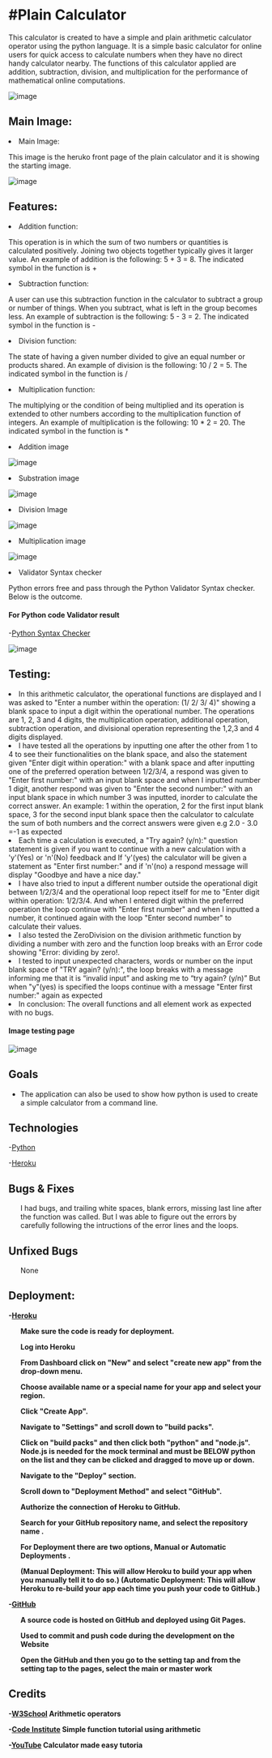 <h1>#Plain Calculator</h1>
This calculator is created to have a simple and plain arithmetic calculator operator using the python language.
It is a simple basic calculator for online users for quick access to calculate numbers when they have no direct handy calculator nearby. The functions of this calculator applied are addition, subtraction, division, and multiplication for the performance of mathematical online computations.

![image](/docs/python2.PNG)

<h2><Strong>Main Image:</strong></h2>

<li>Main Image: </li>
</ul>

<p> This image is the heruko front page of the plain calculator and it is showing the starting image.

![image](/docs/python1.PNG)



<h2><Strong>Features:</strong></h2>

<li>Addition function: </li>
</ul>

<p> This operation is in which the sum of two numbers or quantities is calculated positively. Joining two objects together typically gives it larger value.
An example of addition is the following: 5 + 3 = 8. 
The indicated symbol in the function is +

<li> Subtraction function: </li>
</ul>

<p> A user can use this subtraction function in the calculator to subtract a group or number of things. When you subtract, what is left in the group becomes less. An example of subtraction is the following: 5 - 3 = 2.
The indicated symbol in the function is -

<li> Division function: </li>
</ul>

<p> The state of having a given number divided to give an equal number or products shared. An example of division is the following: 10 / 2 = 5.
The indicated symbol in the function is /

<li> Multiplication function: </li>
</ul>

<p> The multiplying or the condition of being multiplied and its operation is extended to other numbers according to the multiplication function of integers. An example of multiplication is the following: 10 * 2 = 20. 
The indicated symbol in the function is *

<li>Addition image</li>
</ul>

![image](/docs/plus.PNG)


<li>Substration image</li>
</ul>

![image](/docs/substraction.PNG)


<li>Division Image</li>
</ul>

![image](/docs/divide.PNG)


<li>Multiplication image</li>
</ul>

![image](/docs/multiplication.PNG)






<li>Validator Syntax checker</li>
</ul>


<p>Python errors free and pass through the Python Validator Syntax checker. Below is the outcome.

  
  <h4><Strong>For Python code Validator result</strong></h4>

-[Python Syntax Checker](https://extendsclass.com/python-tester/#validate_by_input/)



![image](/docs/new%20checker.PNG)


<h2><Strong>Testing:</strong></h2>




<li>In this arithmetic calculator, the operational functions are displayed and I was asked to "Enter a number within the operation: (1/ 2/ 3/ 4)" showing a blank space to input a digit within the operational number.
The operations are 1, 2, 3 and 4 digits, the multiplication operation, additional operation, subtraction operation, and divisional operation representing 
the 1,2,3 and 4 digits displayed.</li>
</ul>

<li> I have tested all the operations by inputting one after the other from 1 to 4 to see their functionalities on the blank space, and also the statement given "Enter digit within operation:" with a blank space and after inputting one of the preferred operation between 1/2/3/4, a respond was given to "Enter first number:" with an input blank space and when I inputted number 1 digit, another respond was given to "Enter the second number:" with an input blank space in which number 3 was inputted, inorder to calculate the correct answer. An example: 1 within the operation, 2 for the first input blank space, 3 for the second input blank space then the calculator to calculate the sum of both numbers and the correct answers were given e.g 2.0 - 3.0 =-1 as expected</li>


<li>Each time a calculation is executed, a "Try again? (y/n):" question statement is given if you want to continue with a new calculation with a 'y'(Yes) or 'n'(No) feedback and If 'y'(yes) the calculator will be given a statement as "Enter first number:" and if 'n'(no) a respond message will display "Goodbye and have a nice day."</li>


<li>I have also tried to input a different number outside the operational digit between 1/2/3/4 and the operational loop repect itself for me to "Enter digit within operation: 1/2/3/4. And when I entered digit within the preferred operation the loop continue with "Enter first number" and when I inputted a number, it continued again with the loop "Enter second number" to calculate their values.

<li>I also tested the ZeroDivision on the division arithmetic function by dividing a number with zero and the function loop breaks with an Error code showing "Error: dividing by zero!.</li>

<li>I tested to input unexpected characters, words or number on the input blank space of "TRY again? (y/n):", the loop breaks with a message informing me that it is “invalid input” and asking me to “try again? (y/n)” But when "y"(yes) is specified the loops continue with a message "Enter first number:" again as expected</li>


<li>In conclusion: The overall functions and all element work as expected with no bugs.</li>

<h4><Strong>Image testing page</strong></h4>


![image](/docs/new%20pic%20herok.PNG)


 
 
<h2><Strong>Goals</strong></h2>

 <ul>
<li>The application can also be used to show how python is used to create a simple calculator from a command line.
</ul>
  
  
  
  <h2><Strong>Technologies</strong></h2>

  
-[Python](https://python.org/)

 
 -[Heroku](https://heroku.com/)
  
 
  
  
   <h2><Strong>Bugs & Fixes</strong></h2>

<ul>
<p>I had bugs, and trailing white spaces, blank errors, missing last line after the function was called. But I was able to figure out the errors by carefully following the intructions of the error lines and the loops. </p>
</ul>
  
  
  <h2><Strong>Unfixed Bugs</strong></h2>

<ul>
<p>None</p>
</ul>


<h2><Strong>Deployment:</h2>
 
-[Heroku](https://www.heroku.com/github-students/signup)

  
  
 </p>
</ul>
<ul>
<p>Make sure the code is ready for deployment.</p>
 <p>Log into Heroku</p>
</ul>
<ul>
<p>From Dashboard click on "New" and select "create new app" from the drop-down menu.</p>
</ul>

<ul>
<p>Choose available name or a special name for your app and select your region.</p>
</ul>
  
</ul>
<ul>
<p>Click "Create App".</p>
 <p>Navigate to "Settings" and scroll down to "build packs".</p>
</ul>
<ul>
<p>Click on "build packs" and then click both "python" and "node.js". Node.js is needed for the mock terminal and must be BELOW python on the list and they can be clicked and dragged to move up or down.</p>
</ul>

<ul>
<p>Navigate to the "Deploy" section.</p>
</ul>
  
  <ul>
<p>Scroll down to "Deployment Method" and select "GitHub".</p>
</ul>
  
  <ul>
<p>Authorize the connection of Heroku to GitHub.</p>
</ul>
  
  <ul>
<p>Search for your GitHub repository name, and select the repository name .</p>
</ul>
  
  <ul>
<p>For Deployment there are two options,  Manual or Automatic Deployments .</p>
</ul>
  <ul>  
(Manual Deployment: This will allow Heroku to build your app when you manually tell it to do so.)
(Automatic Deployment: This will allow Heroku to re-build your app each time you push your code to GitHub.)

</ul></p>

-[GitHub](https://github.com/)

 </p>
</ul>
<ul>
<p>A source code is hosted on GitHub and deployed using Git Pages.</p>
 <p>Used to commit and push code during the development on the Website</p>
</ul>
<ul>
<p>Open the GitHub and then you go to the setting tap and from the setting tap to the pages, select the main or master work</p>
</ul>

 <h2><Strong>Credits</strong></h2>


-[W3School](https://www.w3schools.com/python/gloss_python_arithmetic_operators.asp) Arithmetic operators

-[Code Institute](https://www.youtube.com/watch?v=_gujNhpc0HQ&t=1s) Simple function tutorial using arithmetic

-[YouTube](https://www.youtube.com/watch?v=5_CAo_C523g)  Calculator made easy tutoria
